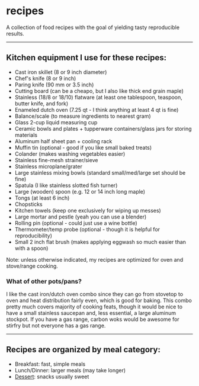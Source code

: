 # recipes

A collection of food recipes with the goal of yielding tasty reproducible results.

---
## Kitchen equipment I use for these recipes:
* Cast iron skillet (8 or 9 inch diameter)
* Chef's knife (8 or 9 inch)
* Paring knife (90 mm or 3.5 inch)
* Cutting board (can be a cheapo, but I also like thick end grain maple)
* Stainless (18/8 or 18/10) flatware (at least one tablespoon, teaspoon, butter knife, and fork)
* Enameled dutch oven (7.25 qt - I think anything at least 4 qt is fine)
* Balance/scale (to measure ingredients to nearest gram)
* Glass 2-cup liquid measuring cup
* Ceramic bowls and plates + tupperware containers/glass jars for storing materials
* Aluminum half sheet pan + cooling rack 
* Muffin tin (optional - good if you like small baked treats)
* Colander (makes washing vegetables easier)
* Stainless fine-mesh strainer/sieve
* Stainless microplane/grater
* Large stainless mixing bowls (standard small/med/large set should be fine)
* Spatula (I like stainless slotted fish turner)
* Large (wooden) spoon (e.g. 12 or 14 inch long maple)
* Tongs (at least 6 inch)
* Chopsticks
* Kitchen towels (keep one exclusively for wiping up messes)
* Large mortar and pestle (yeah you can use a blender)
* Rolling pin (optional - could just use a wine bottle)
* Thermometer/temp probe (optional - though it is helpful for reproducibility)
* Small 2 inch flat brush (makes applying eggwash so much easier than with a spoon)

Note: unless otherwise indicated, my recipes are optimized for oven and stove/range cooking.

### What of other pots/pans?
I like the cast iron/dutch oven combo since they can go from stovetop to oven and heat distribution fairly even, which is good for baking. This combo pretty much covers majority of cooking feats, though it would be nice to have a small stainless saucepan and, less essential, a large aluminum stockpot. If you have a gas range, carbon woks would be awesome for stirfry but not everyone has a gas range.

---

## Recipes are organized by meal category:
* Breakfast: fast, simple meals
* Lunch/Dinner: larger meals (may take longer)
* [Dessert](dessert/): snacks usually sweet 

